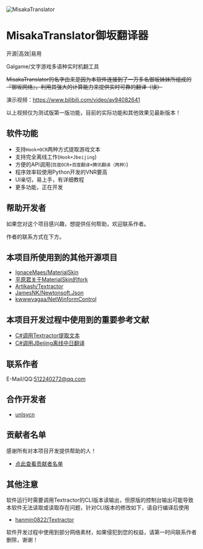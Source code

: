 ![MisakaTranslator](https://github.com/hanmin0822/MisakaTranslator/blob/master/MisakaTranslator/Resources/Background.jpg)
# MisakaTranslator御坂翻译器

开源|高效|易用

Galgame/文字游戏多语种实时机翻工具

~~MisakaTranslator的名字由来是因为本软件连接到了一万多名御坂妹妹所组成的『御坂网络』，利用其强大的计算能力来提供实时可靠的翻译（误）~~

演示视频：https://www.bilibili.com/video/av94082641

以上视频仅为测试版第一版功能，目前的实际功能和其他效果见最新版本！


## 软件功能

* 支持`Hook+OCR`两种方式提取游戏文本
* 支持完全离线工作(`Hook+Jbeijing`)
* 方便的API调用(`百度OCR+百度翻译+腾讯翻译（两种）`)
* 程序效率较使用Python开发的VNR要高
* UI亲切，易上手，有详细教程
* 更多功能，正在开发

## 帮助开发者

如果您对这个项目感兴趣，想提供任何帮助，欢迎联系作者。

作者的联系方式在下方。

## 本项目所使用到的其他开源项目

* [IgnaceMaes/MaterialSkin](https://github.com/IgnaceMaes/MaterialSkin) 
* [平原君关于MaterialSkin的fork](https://gitee.com/victorzhao/MaterialSkin)
* [Artikash/Textractor](https://github.com/Artikash/Textractor)
* [JamesNK/Newtonsoft.Json](https://github.com/JamesNK/Newtonsoft.Json)
* [kwwwvagaa/NetWinformControl](https://github.com/kwwwvagaa/NetWinformControl)

## 本项目开发过程中使用到的重要参考文献

* [C#调用Textractor提取文本](https://www.lgztx.com/?p=157) 
* [C#调用JBeijing离线中日翻译](https://github.com/Artikash/VNR-Core/)

## 联系作者

E-Mail/QQ:512240272@qq.com

## 合作开发者

* [unlsycn](https://github.com/HumphreyDotSln) 

## 贡献者名单

感谢所有对本项目开发提供帮助的人！

* [点此查看贡献者名单](https://github.com/hanmin0822/MisakaTranslator/blob/master/THANKLIST.MD)

## 其他注意

软件运行时需要调用Textractor的CLI版本读输出，但原版的控制台输出可能导致本软件无法读取或读取存在问题，针对CLI版本的修改如下，请自行编译后使用

* [hanmin0822/Textractor](https://github.com/hanmin0822/Textractor)

软件开发过程中使用到部分网络素材，如果侵犯到您的权益，请第一时间联系作者删除，谢谢！
